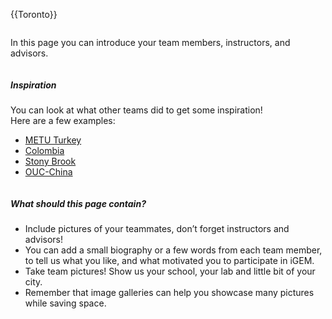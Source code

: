 {{Toronto}}

<div class="column full_size">

In this page you can introduce your team members, instructors, and advisors.

</div>

<div class="column half_size">

##### Inspiration

You can look at what other teams did to get some inspiration!  
Here are a few examples:

*   [METU Turkey](http://2014.igem.org/Team:METU_Turkey_team)
*   [Colombia](http://2014.igem.org/Team:Colombia/Members)
*   [Stony Brook](http://2014.igem.org/Team:Stony_Brook/Team)
*   [OUC-China](http://2014.igem.org/Team:OUC-China/Team)

</div>

<div class="column half_size">

##### What should this page contain?

*   Include pictures of your teammates, don’t forget instructors and advisors!
*   You can add a small biography or a few words from each team member, to tell us what you like, and what motivated you to participate in iGEM.
*   Take team pictures! Show us your school, your lab and little bit of your city.
*   Remember that image galleries can help you showcase many pictures while saving space.

</div>